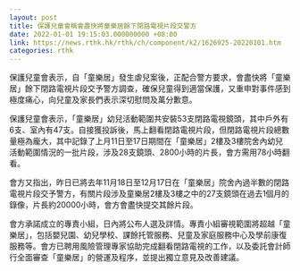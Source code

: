 ```yaml
---
layout: post
title: 保護兒童會稱會盡快將童樂居餘下閉路電視片段交警方
date: 2022-01-01 19:15:03.000000000 +08:00
link: https://news.rthk.hk/rthk/ch/component/k2/1626925-20220101.htm
categories: rthk
---
```


保護兒童會表示，自「童樂居」發生虐兒案後，正配合警方要求，會盡快將「童樂居」餘下閉路電視片段交予警方調查，確保兒童得到適當保護，又重申對事件感到極度痛心，向兒童及家長們表示深切慰問及萬分歉意。

保護兒童會表示，「童樂居」幼兒活動範圍共安裝53支閉路電視鏡頭，其中戶外有6支、室內有47支。自接獲投訴後，馬上翻看閉路電視片段，但閉路電視片段總數量極為龐大，其中記錄了上月11日至17日期間在「童樂居」2樓及3樓院舍內幼兒活動範圍情況的一批片段，涉及28支鏡頭、2800小時的片長，會方需用78小時翻看。 

會方又指出，昨日已將去年11月18日至12月17日在「童樂居」院舍內過半數的閉路電視片段交予警方，有關片段涉及童樂居2樓及3樓之中的27支鏡頭在過去1個月的錄像，片長約20000小時，會方會盡快提交其餘片段。

會方承諾成立的專責小組，日內將公布人選及詳情。專責小組審視範圍將超越「童樂居」，包括嬰兒園、幼兒學校、課餘托管服務、兒童及家庭服務中心及學前康復服務等。會方已聘用風險管理專家協助完成翻看閉路電視的工作，以及委託會計師行全面審查「童樂居」的營運及程序，並提出獨立意見及改善建議。
